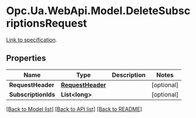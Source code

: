 # Opc.Ua.WebApi.Model.DeleteSubscriptionsRequest
[Link to specification](https://reference.opcfoundation.org/v105/Core/docs/Part4/5.14.8/#5.14.8.2).

## Properties

Name | Type | Description | Notes
------------ | ------------- | ------------- | -------------
**RequestHeader** | [**RequestHeader**](RequestHeader.md) |  | [optional] 
**SubscriptionIds** | **List&lt;long&gt;** |  | [optional] 

[[Back to Model list]](../README.md#documentation-for-models) [[Back to API list]](../README.md#documentation-for-api-endpoints) [[Back to README]](../README.md)


